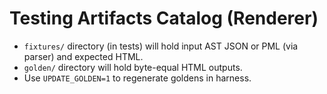 # Testing Artifacts Catalog (Renderer)

- `fixtures/` directory (in tests) will hold input AST JSON or PML (via parser) and expected HTML.
- `golden/` directory will hold byte-equal HTML outputs.
- Use `UPDATE_GOLDEN=1` to regenerate goldens in harness.
